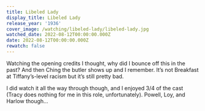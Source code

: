 ```yaml
---
title: Libeled Lady
display_title: Libeled Lady
release_year: '1936'
cover_image: /watching/libeled-lady/libeled-lady.jpg
watched_date: 2022-08-12T00:00:00.000Z
date: 2022-08-12T00:00:00.000Z
rewatch: false
---
```

Watching the opening credits I thought, why did I bounce off this in the past? And then Ching the butler shows up and I remember. It’s not Breakfast at Tiffany’s-level racism but it’s still pretty bad. 

I did watch it all the way through though, and I enjoyed 3/4 of the cast (Tracy does nothing for me in this role, unfortunately). Powell, Loy, and Harlow though…
